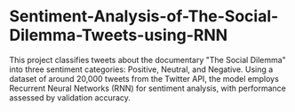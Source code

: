 # Sentiment-Analysis-of-The-Social-Dilemma-Tweets-using-RNN
This project classifies tweets about the documentary "The Social Dilemma" into three sentiment categories: Positive, Neutral, and Negative. Using a dataset of around 20,000 tweets from the Twitter API, the model employs Recurrent Neural Networks (RNN) for sentiment analysis, with performance assessed by validation accuracy.
